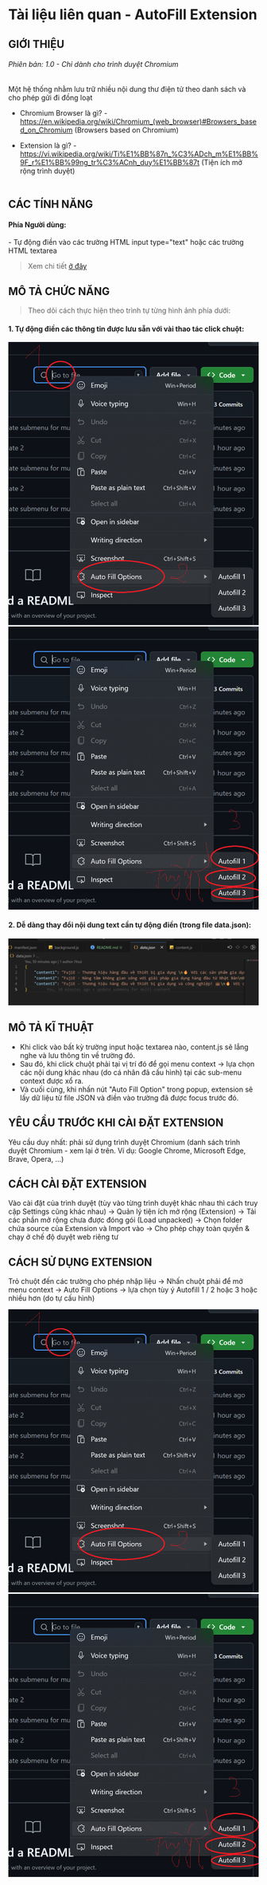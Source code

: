 <h1>Tài liệu liên quan - AutoFill Extension</h1>
<h2>GIỚI THIỆU</h2>

<h6>Phiên bản: 1.0 - Chỉ dành cho trình duyệt Chromium</h6>
<p>Một hệ thống nhằm lưu trữ nhiều nội dung thư điện tử theo danh sách và cho phép gửi đi đồng loạt </p>

- Chromium Browser là gì? - https://en.wikipedia.org/wiki/Chromium_(web_browser)#Browsers_based_on_Chromium (Browsers based on Chromium) <br>

<!-- <img src="./Readme/manhinh/GioiThieu.png"> -->

- Extension là gì? - https://vi.wikipedia.org/wiki/Ti%E1%BB%87n_%C3%ADch_m%E1%BB%9F_r%E1%BB%99ng_tr%C3%ACnh_duy%E1%BB%87t (Tiện ích mở rộng trình duyệt) <br><br>

<h2>CÁC TÍNH NĂNG</h2>
<h4>Phía Người dùng:</h4>
- Tự động điền vào các trường HTML input type="text" hoặc các trường HTML textarea

<br>

> Xem chi tiết [ở đây](##MÔ-TẢ-CHỨC-NĂNG)

## MÔ TẢ CHỨC NĂNG

> Theo dõi cách thực hiện theo trình tự từng hình ảnh phía dưới:

<h4>1. Tự động điền các thông tin được lưu sẵn với vài thao tác click chuột:</h4>

<img src="./Readme/manhinh/1.png" ><br>
<img src="./Readme/manhinh/2.png" ><br>

<h4>2. Dễ dàng thay đổi nội dung text cần tự động điền (trong file data.json):</h4>
<img src="./Readme/manhinh/3.png" ><br>

## MÔ TẢ KĨ THUẬT

- Khi click vào bất kỳ trường input hoặc textarea nào, content.js sẽ lắng nghe và lưu thông tin về trường đó.
- Sau đó, khi click chuột phải tại vị trí đó để gọi menu context -> lựa chọn các nội dung khác nhau (do cá nhân đã cấu hình) tại các sub-menu context được xổ ra.
- Và cuối cùng, khi nhấn nút "Auto Fill Option" trong popup, extension sẽ lấy dữ liệu từ file JSON và điền vào trường đã được focus trước đó.

<h2>YÊU CẦU TRƯỚC KHI CÀI ĐẶT EXTENSION</h2>

Yêu cầu duy nhất: phải sử dụng trình duyệt Chromium (danh sách trình duyệt Chromium - xem lại ở trên. Ví dụ: Google Chrome, Microsoft Edge, Brave, Opera, ...)

<h2>CÁCH CÀI ĐẶT EXTENSION</h2>

Vào cài đặt của trình duyệt (tùy vào từng trình duyệt khác nhau thì cách truy cập Settings cũng khác nhau) -> Quản lý tiện ích mở rộng (Extension) -> Tải các phần mở rộng chưa được đóng gói (Load unpacked) -> Chọn folder chứa source của Extension và Import vào -> Cho phép chạy toàn quyền & chạy ở chế độ duyệt web riêng tư

<h2>CÁCH SỬ DỤNG EXTENSION</h2>

Trỏ chuột đến các trường cho phép nhập liệu -> Nhấn chuột phải để mở menu context -> Auto Fill Options -> lựa chọn tùy ý Autofill 1 / 2 hoặc 3 hoặc nhiều hơn (do tự cấu hình)

<img src="./Readme/manhinh/1.png" ><br>
<img src="./Readme/manhinh/2.png" >
